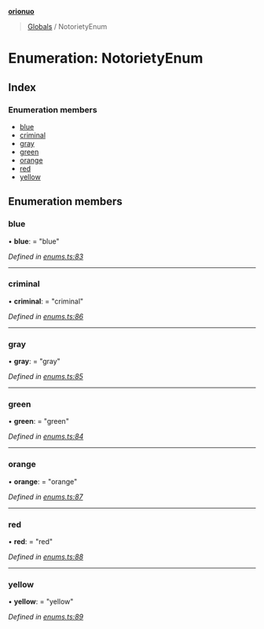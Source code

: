 **[orionuo](../README.md)**

> [Globals](../globals.md) / NotorietyEnum

# Enumeration: NotorietyEnum

## Index

### Enumeration members

* [blue](notorietyenum.md#blue)
* [criminal](notorietyenum.md#criminal)
* [gray](notorietyenum.md#gray)
* [green](notorietyenum.md#green)
* [orange](notorietyenum.md#orange)
* [red](notorietyenum.md#red)
* [yellow](notorietyenum.md#yellow)

## Enumeration members

### blue

•  **blue**:  = "blue"

*Defined in [enums.ts:83](https://github.com/msviha/orionuo/blob/94d05d0/src/enums.ts#L83)*

___

### criminal

•  **criminal**:  = "criminal"

*Defined in [enums.ts:86](https://github.com/msviha/orionuo/blob/94d05d0/src/enums.ts#L86)*

___

### gray

•  **gray**:  = "gray"

*Defined in [enums.ts:85](https://github.com/msviha/orionuo/blob/94d05d0/src/enums.ts#L85)*

___

### green

•  **green**:  = "green"

*Defined in [enums.ts:84](https://github.com/msviha/orionuo/blob/94d05d0/src/enums.ts#L84)*

___

### orange

•  **orange**:  = "orange"

*Defined in [enums.ts:87](https://github.com/msviha/orionuo/blob/94d05d0/src/enums.ts#L87)*

___

### red

•  **red**:  = "red"

*Defined in [enums.ts:88](https://github.com/msviha/orionuo/blob/94d05d0/src/enums.ts#L88)*

___

### yellow

•  **yellow**:  = "yellow"

*Defined in [enums.ts:89](https://github.com/msviha/orionuo/blob/94d05d0/src/enums.ts#L89)*
